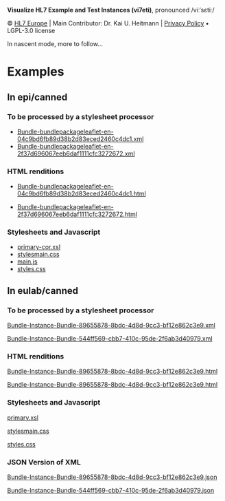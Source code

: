 **Visualize HL7 Example and Test Instances (vi7eti)**, pronounced /viːˈsɛtiː/

© [HL7 Europe](https://hl7europe.org) | Main Contributor: Dr. Kai U. Heitmann | [Privacy Policy](https://hl7europe.eu/privacy-policy-for-hl7-europe/) • LGPL-3.0 license

In nascent mode, more to follow...

# Examples

## In epi/canned

### To be processed by a stylesheet processor

- [Bundle-bundlepackageleaflet-en-04c9bd6fb89d38b2d83eced2460c4dc1.xml ](epi/canned/Bundle-bundlepackageleaflet-en-04c9bd6fb89d38b2d83eced2460c4dc1.xml)
- [Bundle-bundlepackageleaflet-en-2f37d696067eeb6daf1111cfc3272672.xml ](epi/canned/Bundle-bundlepackageleaflet-en-2f37d696067eeb6daf1111cfc3272672.xml)

### HTML renditions

- [Bundle-bundlepackageleaflet-en-04c9bd6fb89d38b2d83eced2460c4dc1.html](epi/canned/Bundle-bundlepackageleaflet-en-04c9bd6fb89d38b2d83eced2460c4dc1.html)

- [Bundle-bundlepackageleaflet-en-2f37d696067eeb6daf1111cfc3272672.html](epi/canned/Bundle-bundlepackageleaflet-en-2f37d696067eeb6daf1111cfc3272672.html) 

### Stylesheets and Javascript

- [primary-cor.xsl](epi/canned/primary-core.xsl)  
- [stylesmain.css](epi/canned/stylesmain.css) 
- [main.js](epi/canned/main.js) 
- [styles.css](epi/canned/styles.css) 

## In eulab/canned

### To be processed by a stylesheet processor

[Bundle-Instance-Bundle-89655878-8bdc-4d8d-9cc3-bf12e862c3e9.xml](eulab/canned/Bundle-Instance-Bundle-89655878-8bdc-4d8d-9cc3-bf12e862c3e9.xml)

[Bundle-Instance-Bundle-544ff569-cbb7-410c-95de-2f6ab3d40979.xml](eulab/canned/Bundle-Instance-Bundle-544ff569-cbb7-410c-95de-2f6ab3d40979.xml)  

### HTML renditions

[Bundle-Instance-Bundle-89655878-8bdc-4d8d-9cc3-bf12e862c3e9.html](eulab/canned/Bundle-Instance-Bundle-89655878-8bdc-4d8d-9cc3-bf12e862c3e9.html) 

[Bundle-Instance-Bundle-89655878-8bdc-4d8d-9cc3-bf12e862c3e9.html](eulab/canned/Bundle-Instance-Bundle-89655878-8bdc-4d8d-9cc3-bf12e862c3e9.html)

### Stylesheets and Javascript

[primary.xsl](eulab/canned/primary.xsl) 

[stylesmain.css](eulab/canned/stylesmain.css) 

[styles.css](eulab/canned/styles.css) 

### JSON Version of XML

[Bundle-Instance-Bundle-89655878-8bdc-4d8d-9cc3-bf12e862c3e9.json](eulab/canned/Bundle-Instance-Bundle-89655878-8bdc-4d8d-9cc3-bf12e862c3e9.json)

[Bundle-Instance-Bundle-544ff569-cbb7-410c-95de-2f6ab3d40979.json](eulab/canned/Bundle-Instance-Bundle-544ff569-cbb7-410c-95de-2f6ab3d40979.json)













